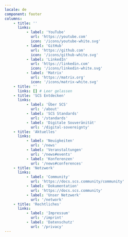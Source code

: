 ```yaml
---
locale: de
component: footer
columns:
    - title: ''
      links:
          - label: 'YouTube'
            url: 'https://youtube.com'
            icon: '/icons/youtube-white.svg'
          - label: 'GitHub'
            url: 'https://github.com'
            icon: '/icons/github-white.svg'
          - label: 'LinkedIn'
            url: 'https://linkedin.com'
            icon: '/icons/linkedin-white.svg'
          - label: 'Matrix'
            url: 'https://matrix.org'
            icon: '/icons/matrix-white.svg'
    - title: ''
      links: [] # Leer gelassen
    - title: 'SCS Entdecken'
      links:
          - label: 'Über SCS'
            url: '/about'
          - label: 'SCS Standards'
            url: '/standards'
          - label: 'Digitale Souveränität'
            url: '/digital-sovereignty'
    - title: 'Aktuelles'
      links:
          - label: 'Neuigkeiten'
            url: '/news'
          - label: 'Veranstaltungen'
            url: '/news#events'
          - label: 'Konferenzen'
            url: '/news#conferences'
    - title: 'Netzwerk'
      links:
          - label: 'Community'
            url: 'https://docs.scs.community/community'
          - label: 'Dokumentation'
            url: 'https://docs.scs.community'
          - label: 'Unser Netzwerk'
            url: '/network'
    - title: 'Rechtliches'
      links:
          - label: 'Impressum'
            url: '/imprint'
          - label: 'Datenschutz'
            url: '/privacy'
---
```

